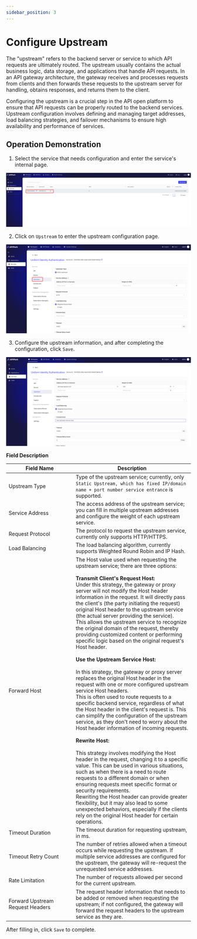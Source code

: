 ```yaml
---
sidebar_position: 3
---
```


# Configure Upstream

The "upstream" refers to the backend server or service to which API requests are ultimately routed. The upstream usually contains the actual business logic, data storage, and applications that handle API requests. In an API gateway architecture, the gateway receives and processes requests from clients and then forwards these requests to the upstream server for handling, obtains responses, and returns them to the client.

Configuring the upstream is a crucial step in the API open platform to ensure that API requests can be properly routed to the backend services. Upstream configuration involves defining and managing target addresses, load balancing strategies, and failover mechanisms to ensure high availability and performance of services.

## Operation Demonstration

1. Select the service that needs configuration and enter the service's internal page.

![](images/2024-09-08/30415699670c5235f8b4b9d682d6b1b4e6ecd26624cb658ef283b08487bbd197.png)  

2. Click on `Upstream` to enter the upstream configuration page.

![](images/2024-09-08/0132f7c24b13ffbb9eff25b1c095568ac3f1fb6b5e1273676909c31fe9d9c93b.png)  

3. Configure the upstream information, and after completing the configuration, click `Save`.

![](images/2024-09-08/698c2a0f563eeeb99ef334aeb9e55eef518dfc2dcdc86647e793eebdc295a650.png)  

**Field Description**

<table><thead><tr><th width="169">Field Name</th><th>Description</th></tr></thead><tbody><tr><td>Upstream Type</td><td>Type of the upstream service; currently, only <code>Static Upstream, which has fixed IP/domain name + port number service entrance</code> is supported.</td></tr><tr><td>Service Address</td><td>The access address of the upstream service; you can fill in multiple upstream addresses and configure the weight of each upstream service.</td></tr><tr><td>Request Protocol</td><td>The protocol to request the upstream service, currently only supports HTTP/HTTPS.</td></tr><tr><td>Load Balancing</td><td>The load balancing algorithm, currently supports Weighted Round Robin and IP Hash.</td></tr><tr><td>Forward Host</td><td>The Host value used when requesting the upstream service; there are three options:<br/><br/><b>Transmit Client's Request Host:</b><br/>Under this strategy, the gateway or proxy server will not modify the Host header information in the request. It will directly pass the client's (the party initiating the request) original Host header to the upstream service (the actual server providing the service). <br/>This allows the upstream service to recognize the original domain of the request, thereby providing customized content or performing specific logic based on the original request's Host header.<br/><br/><b>Use the Upstream Service Host:</b><br/><br/>In this strategy, the gateway or proxy server replaces the original Host header in the request with one or more configured upstream service Host headers. <br/>This is often used to route requests to a specific backend service, regardless of what the Host header in the client's request is. This can simplify the configuration of the upstream service, as they don't need to worry about the Host header information of incoming requests.<br/><br/><b>Rewrite Host:</b><br/><br/>This strategy involves modifying the Host header in the request, changing it to a specific value. This can be used in various situations, such as when there is a need to route requests to a different domain or when ensuring requests meet specific format or security requirements. <br/>Rewriting the Host header can provide greater flexibility, but it may also lead to some unexpected behaviors, especially if the clients rely on the original Host header for certain operations.</td></tr><tr><td>Timeout Duration</td><td>The timeout duration for requesting upstream, in ms.</td></tr><tr><td>Timeout Retry Count</td><td>The number of retries allowed when a timeout occurs while requesting the upstream. If multiple service addresses are configured for the upstream, the gateway will re-request the unrequested service addresses.</td></tr><tr><td>Rate Limitation</td><td>The number of requests allowed per second for the current upstream.</td></tr><tr><td>Forward Upstream Request Headers</td><td>The request header information that needs to be added or removed when requesting the upstream; if not configured, the gateway will forward the request headers to the upstream service as they are.</td></tr></tbody></table>

After filling in, click `Save` to complete.
